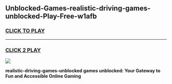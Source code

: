 
## Unblocked-Games-realistic-driving-games-unblocked-Play-Free-w1afb
<h3>
<a href="https://premium76.site?title=realistic-driving-games-unblocked&ref=18A1">CLICK TO PLAY</a></h3>
<hr>

<h3>
<a href="https://premium76.site?title=realistic-driving-games-unblocked&ref=18A1">CLICK 2 PLAY</a>
  
</h3>

<a href="https://premium76.site?title=realistic-driving-games-unblocked&ref=18A1"><img src="https://clearcache.store/games.png"></a>


**realistic-driving-games-unblocked games unblocked: Your Gateway to Fun and Accessible Online Gaming**
